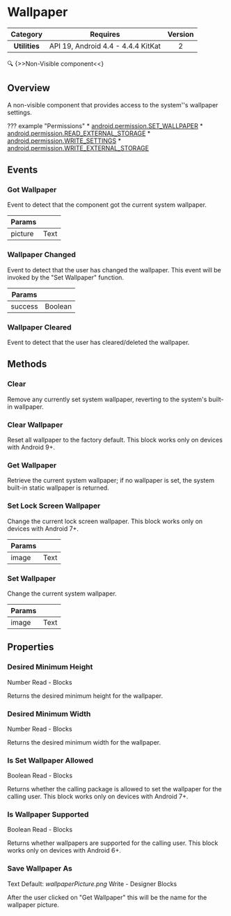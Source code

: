 # Wallpaper

| Category | Requires | Version |
|:--------:|:-------:|:--------:|
|**Utilities**|<span class="chip chip-any">API 19, Android 4.4 - 4.4.4 KitKat</span>|<span class="chip chip-number">2</span>|

:mag: {>>Non-Visible component<<}

## Overview

A non-visible component that provides access to the system''s wallpaper settings.

??? example "Permissions"
    * [android.permission.SET_WALLPAPER](https://developer.android.com/reference/android/Manifest.permission.html#SET_WALLPAPER)
    * [android.permission.READ_EXTERNAL_STORAGE](https://developer.android.com/reference/android/Manifest.permission.html#READ_EXTERNAL_STORAGE)
    * [android.permission.WRITE_SETTINGS](https://developer.android.com/reference/android/Manifest.permission.html#WRITE_SETTINGS)
    * [android.permission.WRITE_EXTERNAL_STORAGE](https://developer.android.com/reference/android/Manifest.permission.html#WRITE_EXTERNAL_STORAGE)

## Events

### Got Wallpaper

Event to detect that the component got the current system wallpaper.

<div class="block" ai2-block="event" not-rendered="true" value="%7B%22componentName%22:%20%22Wallpaper%22,%20%22name%22:%20%22Got%20Wallpaper%22,%20%22param%22:%20%5B%22picture%22%5D%7D"></div>

| Params | []() |
|--------|------|
|picture|<span class="chip chip-text">Text</span>|

### Wallpaper Changed

Event to detect that the user has changed the wallpaper. This event will be invoked by the "Set Wallpaper" function.

<div class="block" ai2-block="event" not-rendered="true" value="%7B%22componentName%22:%20%22Wallpaper%22,%20%22name%22:%20%22Wallpaper%20Changed%22,%20%22param%22:%20%5B%22success%22%5D%7D"></div>

| Params | []() |
|--------|------|
|success|<span class="chip chip-boolean">Boolean</span>|

### Wallpaper Cleared

Event to detect that the user has cleared/deleted the wallpaper.

<div class="block" ai2-block="event" not-rendered="true" value="%7B%22componentName%22:%20%22Wallpaper%22,%20%22name%22:%20%22Wallpaper%20Cleared%22,%20%22param%22:%20%5B%5D%7D"></div>

## Methods

### Clear

Remove any currently set system wallpaper, reverting to the system's built-in wallpaper.

<div class="block" ai2-block="method" not-rendered="true" value="%7B%22componentName%22:%20%22Wallpaper%22,%20%22name%22:%20%22Clear%22,%20%22output%22:%20false,%20%22param%22:%20%5B%5D%7D"></div>

### Clear Wallpaper

Reset all wallpaper to the factory default. This block works only on devices with Android 9+.

<div class="block" ai2-block="method" not-rendered="true" value="%7B%22componentName%22:%20%22Wallpaper%22,%20%22name%22:%20%22Clear%20Wallpaper%22,%20%22output%22:%20false,%20%22param%22:%20%5B%5D%7D"></div>

### Get Wallpaper

Retrieve the current system wallpaper; if no wallpaper is set, the system built-in static wallpaper is returned.

<div class="block" ai2-block="method" not-rendered="true" value="%7B%22componentName%22:%20%22Wallpaper%22,%20%22name%22:%20%22Get%20Wallpaper%22,%20%22output%22:%20false,%20%22param%22:%20%5B%5D%7D"></div>

### Set Lock Screen Wallpaper

Change the current lock screen wallpaper. This block works only on devices with Android 7+.

<div class="block" ai2-block="method" not-rendered="true" value="%7B%22componentName%22:%20%22Wallpaper%22,%20%22name%22:%20%22Set%20Lock%20Screen%20Wallpaper%22,%20%22output%22:%20false,%20%22param%22:%20%5B%22image%22%5D%7D"></div>

| Params | []() |
|--------|------|
|image|<span class="chip chip-text">Text</span>|

### Set Wallpaper

Change the current system wallpaper.

<div class="block" ai2-block="method" not-rendered="true" value="%7B%22componentName%22:%20%22Wallpaper%22,%20%22name%22:%20%22Set%20Wallpaper%22,%20%22output%22:%20false,%20%22param%22:%20%5B%22image%22%5D%7D"></div>

| Params | []() |
|--------|------|
|image|<span class="chip chip-text">Text</span>|

## Properties

### Desired Minimum Height

<span style="user-select: none;"><span class="chip chip-number">Number</span>&#32;&#32;&#32;&#32;&#32;&#32;&#32;&#32;&#32;&#32;<span class="chip chip-rw">Read</span>&#32;-&#32;<span class="chip chip-bd">Blocks</span>&#32;</span>

Returns the desired minimum height for the wallpaper.

<div class="block" ai2-block="property" not-rendered="true" value="%7B%22componentName%22:%20%22Wallpaper%22,%20%22name%22:%20%22Desired%20Minimum%20Height%22,%20%22getter%22:%20true%7D"></div>

### Desired Minimum Width

<span style="user-select: none;"><span class="chip chip-number">Number</span>&#32;&#32;&#32;&#32;&#32;&#32;&#32;&#32;&#32;&#32;<span class="chip chip-rw">Read</span>&#32;-&#32;<span class="chip chip-bd">Blocks</span>&#32;</span>

Returns the desired minimum width for the wallpaper.

<div class="block" ai2-block="property" not-rendered="true" value="%7B%22componentName%22:%20%22Wallpaper%22,%20%22name%22:%20%22Desired%20Minimum%20Width%22,%20%22getter%22:%20true%7D"></div>

### Is Set Wallpaper Allowed

<span style="user-select: none;"><span class="chip chip-boolean">Boolean</span>&#32;&#32;&#32;&#32;&#32;&#32;&#32;&#32;&#32;&#32;<span class="chip chip-rw">Read</span>&#32;-&#32;<span class="chip chip-bd">Blocks</span>&#32;</span>

Returns whether the calling package is allowed to set the wallpaper for the calling user. This block works only on devices with Android 7+.

<div class="block" ai2-block="property" not-rendered="true" value="%7B%22componentName%22:%20%22Wallpaper%22,%20%22name%22:%20%22Is%20Set%20Wallpaper%20Allowed%22,%20%22getter%22:%20true%7D"></div>

### Is Wallpaper Supported

<span style="user-select: none;"><span class="chip chip-boolean">Boolean</span>&#32;&#32;&#32;&#32;&#32;&#32;&#32;&#32;&#32;&#32;<span class="chip chip-rw">Read</span>&#32;-&#32;<span class="chip chip-bd">Blocks</span>&#32;</span>

Returns whether wallpapers are supported for the calling user. This block works only on devices with Android 6+.

<div class="block" ai2-block="property" not-rendered="true" value="%7B%22componentName%22:%20%22Wallpaper%22,%20%22name%22:%20%22Is%20Wallpaper%20Supported%22,%20%22getter%22:%20true%7D"></div>

### Save Wallpaper As

<span style="user-select: none;"><span class="chip chip-text">Text</span>&#32;<span class="chip chip-text">Default: <i>wallpaperPicture.png</i></span>&#32;&#32;&#32;&#32;&#32;&#32;&#32;&#32;&#32;&#32;<span class="chip chip-rw">Write</span>&#32;-&#32;<span class="chip chip-bd">Designer</span>&#32;<span class="chip chip-bd">Blocks</span>&#32;</span>

After the user clicked on "Get Wallpaper" this will be the name for the wallpaper picture.

<div class="block" ai2-block="property" not-rendered="true" value="%7B%22componentName%22:%20%22Wallpaper%22,%20%22name%22:%20%22Save%20Wallpaper%20As%22,%20%22getter%22:%20false%7D"></div>
